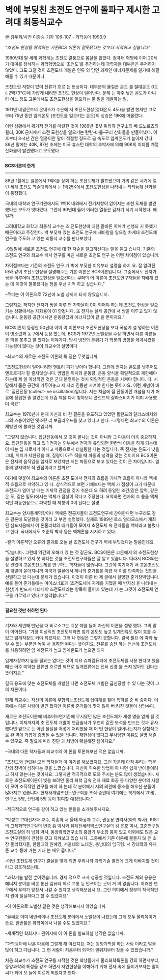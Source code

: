 

# 벽에 부딪친 초전도 연구에 돌파구 제시한 고려대 최동식교수
글·김두희/사진·이종승 기자
106-107 - 과학동아 1993.9

*"초전도 현상을 해석하는 기존BCS 이론이 잘못됐다는 것부터 지적하고 싶습니다"*

1980년대 말 세계 과학계는 초전도 열풍으로 몸살을 앓았다. 컴퓨터 혁명에 이어 20세기 대미를 장식하는 과학혁명으로 '초전도'를 추천하는데 과학자들 대부분은 주저하지 않았다. 그도 그럴 것이 초전도체 개발은 인류 의 당면 과제인 에너지문제를 일거에 해결해줄 수 있기 때문이다

초전도란 저항이 없이 전류가 흐르 는 현상이다. 대부분의 물질은 온도 를 절대온도 0도(-2백73°C)에 가깝게 내리면 초전도 현상이 일어난다. 문제 는 아주 낮은 온도가 아니라 어느 정도 고온에서도 초전도현상을 일으키는 물 질을 개발하는 일.

1911년 네덜란드의 온네스가 수은에 서 초전도현상(절대온도 4도)을 발견 했지만 그로부터 75년 동안 임계온도 (초전도를 일으키는 온도)의 상승은 19K에 머물렀다.

이런 상황에서 획기적 전기를 마련한 것이 1986년 IBM 취리히 연구소의 베 드노르츠와 뮐러, 30K 근처에서 초전 도현상을 일으키는 란탄-바륨-구리 산화물을 만들어냈다. 이후부터 3-4년 간은 열풍이란 말이 적절할 정도로 급 속도로 임계온도가 높아져 갔다. 86년 말에는 40K, 87년 초에는 미국 휴스턴 대학의 추박사에 의해 90K의 이티륨 계열 산화물이 발견됐다고 보도됐다

___
**BCS이론의 한계**
___

88년 1월에는 일본에서 1백K를 상회 하는 초전도체가 발표됐으며 거의 같은 시기에 열린 세계 초전도 학술대회에서 는 1백25K에서 초전도현상을 나타내는 티타늄계 산화물이 등장했다.

국내의 대학과 연구기관에서도 1백 K 내외에서 전기저항이 없어지는 초천 도체를 발견했다는 보도가 잇따랐다.
그런데 90년대 들어 이러한 열풍은 갑자기 식기 시작했다. 왜일까.

고려대학교 화학과 최동식 교수는 초 전도현상에 대한 올바른 이해가 선행되 지 못했기 때문이라고 주장한다. 박 부딪쳐 있는 초전도 연구에 새바람을 일으킬 차세대 초전도체 연구를 주도하 고 있는 최동식 교수를 만나보았다

-9월말에 새로운 초전도 연구에 대 한 저술을 탈고하신다는 말을 듣고 습니다. 기존의 초전도 연구와 최교수 께서 연구를 마친 새로운 초전도 연구 는 어떤 차이점이 있습니까.

차이점보다는 기존의 초전도 연구 가 벽에 부딪친 이유부터 설명을 하지 요. 잘 알려진 바와 같이 초전도현상을 설명해주는 기본 이론은 BCS이론입니 다. 그중에서도 전자가 쌍을 이루어야 초전도현상을 일으킨다는 쿠퍼의 어 이론이 초전도연구자들을 지배해 왔는 데 이것이 잘못됐다는 점을 우선 지적 하고 싶습니다."

-쿠퍼는 이 이론으로 72년에 노벨 상까지 타지 않았습니까.

그렇지요. 하지만 전자가 쌍을 이루 면 자화율이 0이 되어야 하는데 초전도 현상을 일으키는 상황에서는 자화율이 01 안됩니다. 또 전자는 실제 공간에 서 쌍을 이루고 있지 않습니다. 운동령 공간에서만 운동량값과 에너지값이 같 을 뿐이지요."

BCS이론이 등장한 50년대 이미 이 이론보다 초전도현상을 보다 폭넓게 설 명하는 이론이 옛소련과 동구에서 등장 했는데, BCS가 1972년 노벨상을 수상 하면서 다른 이론들은 맥을 못추고 말 았다는 이야기다. 당시 냉전의 분위기 가 학문의 방향을 왜곡시켰을 가능성이 많다는 것이 최교수의 설명이다

-최교수의 새로운 초전도 이론의 특 징은 무엇입니까.

"초전도현상이 일어나려면 엔트리 피가 낮아야 합니다. 그런데 전자는 온도를 낮추어도 엔트로피가 잘 줄지않습니다. 방법은 위치와 운동량, 운동
양식을 획일적으로 제한해야 하는데 제 일 이상적인 것은 군대 분열하는 것처 획일적인 운동을 시켜야 합니다. 다. 시 말해서 좁은 공간에 가두어놓고 제 자리 진동만 시켜야 한다는 뜻이지요. 이런 개념이 바로 '집단진동'(collect- ve oscillation)입니다. 저는 처음에 집 진동이란 개념을 제가 처음에 정립한 줄 알았는데 요즘 책을 다시 찾아보니 플란드의 갈라스비치가 이미 사용했더 국요"

최교수는 1970년에 현재 자신과 비 한 결론을 유도하고 있었던 폴란드의 달라스비치와 그의 스승이었던 옛소련 리 보골리우프를 찾고 있다고 한다. -그렇다면 최교수의 이론은 재발견 에 불과한 것입니까.

"그렇지 않습니다. 집단진동에서 모 것이 끝나는 것이 아니라 그 다음이 더욱 중요하지요. 집단진동을 하고 있 1 전자는 외부에서 전자가 유입되면 한칸씩 이동을 하게 되는데 이 때는 입 자로서가 아니고 파동으로서 터널링한 다는 것입니다. 즉 전자는 온도가 낮을 그대, 위치가 제한됐을 때, 질량이 아주 적을 때 파동의 성격을 갖는 것이지요 BCS이론은 전자의 움직임을 입자로 보았지만 저는 파동으로 보고 있다는 것이 큰 차이입니다. 일종의 양자역학 적 관점이라고 할까요"

여기에 덧붙여 최교수의 이론은 초전 도에서 전자의 흐름을 기체적 흐름이 아니라 액체적 흐름으로 파악하고 있 다. 상식적으로 보면 기체보다는 액체 가 점성이 크기 때문에 초전도가 일어 날 때는 기체적 관점을 갖기 쉬운데 오 히려 동일한 조건(같은 압력, 같은 온 도, 같은 밀도)에서는 액체가 점성이 작다고 주장한다. 요약하면 전자의 흐 름을 액체적인 파동현상으로 파악할 때 저항이 0이 된다는 설명.

최교수는 양자통계역학이나 액체론 전공자들이 초전도연구에 참여한다면 누구라도 같은 결론에 도달했을 것이라 고 부언 설명했다. 실제로 1989년 로스 알라모스에서 개최된 심포지움에서 이 론물리학의 대가들이 모여서 초전도체 속 전자들을 액체라고 불렀다고 한다. 국내에서도 조순탁 박사 등은 액체론을 지지하고 있다.

-결국 이론적인 오류의 결과로 오늘 날 초전도체 연구가 벽에 부딪쳤다는 말씀인데요

“맞습니다. 그런데 약간의 오해가 있 는 것 같군요. BCS이론은 고온에서 의 초전도현상을 설명하고 있지 못 하다는 것을 초전도연구자들은 잘 알고 있습니다. 따라서 BCS와는 상 관없이 고온초전도체를 연구하는 학자들이 많습니다. 그런데 여기저기 서 고온초전도체 개발이 쏟아지니까 미국과 일본에서 하나의 준거틀을 마련 해 이를 만족하는 것만을 선별하고 있 다는데 문제가 있습니다. 이것이 이른 바 제 글에서 설명한 준거장벽입니다. 예를 들어 준거틀에는 마이스너효과 (초전도체에 자계를 가했을 때 반자성 을 나타내는 현상)가 반드시 나타나야 초전도체라는 항목이 들어가 있는데 저 는 그것이 초전도체 연구를 가로막고 있다고 생각합니다."

___
**필요한 것만 취하면 된다**
___

기자와 세번째 만났을 때 비로소그는 쉬운 예를 들어 자신의 이론을 설명 했다. 그의 말이 이어진다. "가장 이상적인 초전도체라면 임계 온도도 높고 임계전류도 많이 흐를 수 있고 임계자장도 커야 되겠지요. 그러 나 현실은 그렇지 못합니다. 결국 필요 에 따라 높일 수 있는 부분만 높여 사 용하면 된다는 뜻이지요. 전류를 송전 하는 전선에 초전도체를 사용하려면 임 계전류가 높고 임계온도가 높으면 되지

임계자장까지 높을 필요는 없다는 것이 지요 슈퍼컴퓨터에 초전도체를 사용 한다고 했을 때는 아주 미약한 전류만 흐르면 되므로 임계전류에는 전혀 신경 을 쓰지 않아도 된다는 뜻이지요."

결국 용도에 맞는 초전도체를 개발한 다면 초전도체 개발은 급신장할 수 있 다는 것이 그의 지론이다.

현재 최교수는 자신의 이론에 부합되는초전도체 십여개를 찾아 특허를 준 비 중이다. 이중에는 다른 사람이 발견 했지만 이른바 준거틀에 맞지 않아 버 려진 것들이 상당수다.

새로운 초전도이론에 비추어보면기존에 무시됐던 많은 초전도체가 새생 명을 얻게 될 것입니다. 이제까지의 초 전도체 개발이 연금술사가 우연히 값진 보석을 만드는 것과 유사했다면 앞으로 는 어떤 물질을 어떻게 처리했을 때 어 떤 현상이 일어나는지가 실험적으로 완 벽에 가깝게 증명될 수 있을 겁니다. 재현성이 없다고 무시당한 이유도 설명 해줄 수 있구요. 즉 필요에 따라 진단 과 처방이 확실해진 셈이지요."

-국내의 다른 학자들과 최교수의 이 론을 토론해보신 적은 없습니까.

"초전도와 관련된 모든 학자들과 이 야기를 해보았지요. 그런 가운데 아직 우리는 학문간의 장벽이 심하다는 것을 느꼈습니다. 자신이 익숙한 방법이 아 니면 쉽게 받아들이려고 하지 않는다는 것이지요. 그렇지만 적극적으로 도와 주시는 분도 많이 생겼습니다. 새로운 초전도체이론이 빛을 보려면 물리 화학 금속 전자 재료 화공 등 다양한 분야의 사람이 모여 조직적인 연구를 해야 하 는데 각 분야에서 저의 의견에 동조를 해오신 분들이 많아지고 있습니다. 현재새개념초전도연구회를 조직 중인데 여기에는 학계에서 20명, 연구소 5명, 산업체 5명 등이 참여할 예정입니다." 

-적극적으로 연구를 같이 하고 있는 분들을 소개해주시지요.

"박성호 고대전자과 교수, 이홍희 서 울대 화공과 교수, 권동용 변리사(화학 박사), KIST의 고체화학연구실의 변종 홍 박사와 유체전세라믹스연구실의 김 윤호 박사, 표준연구원 초전도실의 허 남희 박사, 동양화학연구소의 홍양기 부소장 등이 있고 이외에도 많은 교수 연구원들이 관심을 갖고 지켜보고 있습 니다. 그중에서 기존 이론에 물들지 않 은 소장 물리학자들, 한림대의 원혜영, 서울대의 노태원, 충남대의 임국형. 서 강대학의 유재준 교수 등에 거는 기대 는 매우 큽니다."

-이번 초전도체 연구가 결실을 맺게 되면 우리나라 과학기술 발전에 크게 이바지할 것이라고 강조하셨는데…

"과학기술 발전 뿐이겠습니까. 경제 적으로 크게 성공할 것입니다. 초전도 체의 응용은 에너지 분야를 비롯 통신 컴퓨터 의료 교통 등 안쓰이는 곳이 거 의 없습니다. 이러한 연구에서 우리가 앞장서 나갈 수 있다고 생각해보십시 요. 그런 의미에서 정부의 적극적인 지 원이 절실하다고 할 수 있겠지요"

-이 이론으로 노벨상 같은 것은 생각해보시지 않았습니까.

"글쎄요 이미 네번씩이나 초전도체 분야에서 노벨상이 나왔는데 그게 모두 물리쪽이거든요. 한번쯤은 화학쪽에서 나을 수도 있겠지요."

-세계적인 학회지나 권위지에 이 이 론을 발표하실 생각은 없습니까.

“과학동아에 나온 다음에 그렇게 해 야겠지요. 저는 동양과학을 하는 사람 이라고 말을 많이 하고 다닙니다. 그 런 사람이 처음부터 외국의 권위지부터 찾을 수 있겠습니까."

처음 최교수가 초전도 연구를 시작한 것은 학생들에게 물리화학특론을 강의 하면서부터, 동양과학의 특성을 강조 하면서 자연현상을 이해하기 위해 전자 속에 들어가보자는 말이 씨가 되어 오 늘에 이르게 되었다고 한다.


